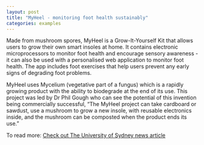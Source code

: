 ```yaml
---
layout: post
title: "MyHeel - monitoring foot health sustainably"
categories: examples
---
```


Made from mushroom spores, MyHeel is a Grow-It-Yourself Kit that allows users to grow their own smart insoles at home. It contains electronic microprocessors to monitor foot health and encourage sensory awareness - it can also be used with a personalised web application to monitor foot health. The app includes foot exercises that help users prevent any early signs of degrading foot problems.

MyHeel uses Mycelium (vegetative part of a fungus) which is a rapidly growing product with the ability to biodegrade at the end of its use. This project was led by Dr Phil Gough who can see the potential of this invention being commercially successful, “The MyHeel project can take cardboard or sawdust, use a mushroom to grow a new insole, with reusable electronics inside, and the mushroom can be composted when the product ends its use.”


To read more: [Check out The University of Sydney news article][newslink]

[newslink]: https://www.sydney.edu.au/news-opinion/news/2021/12/03/sustainable-shrooms-lead-to-happy-feet.html